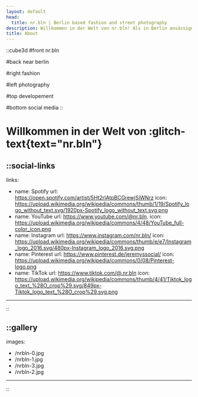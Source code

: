 ```yaml
---
layout: default
head:
  title: nr.bln | Berlin based fashion and street photography
description: Willkommen in der Welt von nr.bln! Als in Berlin ansässiges Talent ist nr.bln bekannt für seine einzigartige Perspektive in der Welt der Modefotografie. Erfahren Sie mehr über seine Reise, Leidenschaft für Technologie, und wie er Wellen in der Modeindustrie schlägt.
title: About
---
```


::cube3d
#front
nr.bln

#back
near berlin

#right
fashion

#left
photography

#top
developement

#bottom
social media
::

# Willkommen in der Welt von :glitch-text{text="nr.bln"}

::social-links
---
links:
  - name: Spotify
    url: https://open.spotify.com/artist/5Ht2rlAtpBCGrewjSjWNrz
    icon: https://upload.wikimedia.org/wikipedia/commons/thumb/1/19/Spotify_logo_without_text.svg/1920px-Spotify_logo_without_text.svg.png
  - name: YouTube
    url: https://www.youtube.com/@nr.bln.
    icon: https://upload.wikimedia.org/wikipedia/commons/4/48/YouTube_full-color_icon.png
  - name: Instagram
    url: https://www.instagram.com/nr.bln/
    icon: https://upload.wikimedia.org/wikipedia/commons/thumb/e/e7/Instagram_logo_2016.svg/480px-Instagram_logo_2016.svg.png
  - name: Pinterest
    url: https://www.pinterest.de/jeremyssocial/
    icon: https://upload.wikimedia.org/wikipedia/commons/0/08/Pinterest-logo.png
  - name: TikTok
    url: https://www.tiktok.com/@.nr.bln
    icon: https://upload.wikimedia.org/wikipedia/commons/thumb/4/41/Tiktok_logo_text_%28O_crop%29.svg/849px-Tiktok_logo_text_%28O_crop%29.svg.png
---
::

::gallery
---
images:
  - /nrbln-0.jpg
  - /nrbln-1.jpg
  - /nrbln-3.jpg
  - /nrbln-2.jpg
---
::
